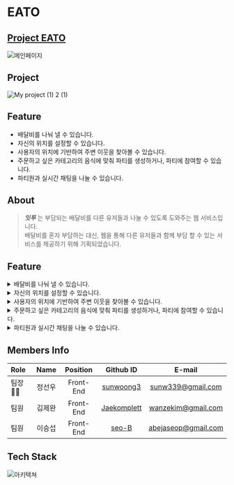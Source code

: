 # EATO
## [Project EATO](http://eato-klj.s3-website.ap-northeast-2.amazonaws.com)

![메인페이지](https://user-images.githubusercontent.com/85715932/153204739-3d255d4b-0f09-4cdf-b8a6-d0cf69a54b83.png)

## Project
![My project (1) 2 (1)](https://user-images.githubusercontent.com/87610758/153203352-ca91b859-5dfc-41dd-a6f9-ef3476458fc6.png)

## Feature
- 배달비를 나눠 낼 수 있습니다.
- 자신의 위치를 설정할 수 있습니다.
- 사용자의 위치에 기반하여 주변 이웃을 찾아볼 수 있습니다.
- 주문하고 싶은 카테고리의 음식에 맞춰 파티를 생성하거나, 파티에 참여할 수 있습니다.
- 파티원과 실시간 채팅을 나눌 수 있습니다.

## About
> **_잇투_** 는 부담되는 배달비를 다른 유저들과 나눌 수 있도록 도와주는 웹 서비스입니다.\
> 배달비를 혼자 부담하는 대신, 웹을 통해 다른 유저들과 함께 부담 할 수 있는 서비스를 제공하기 위해 기획되었습니다.

## Feature
<details>
  <summary>배달비를 나눠 낼 수 있습니다.</summary>
  <img src="https://user-images.githubusercontent.com/87610758/153206119-45b2b766-440b-43a3-ac8d-c9d491c04c19.png" />
</details>
<details>
  <summary>자신의 위치를 설정할 수 있습니다.</summary>
  <img src="https://user-images.githubusercontent.com/83867397/153199709-e989bda3-a2e1-48de-babe-23d00de226af.png" />
</details>
<details>
  <summary>사용자의 위치에 기반하여 주변 이웃을 찾아볼 수 있습니다.</summary>
  <img src="https://user-images.githubusercontent.com/83867397/153200039-9314294d-fb0b-4c24-8bd7-d2409629089e.png" />
</details>
<details>
  <summary>주문하고 싶은 카테고리의 음식에 맞춰 파티를 생성하거나, 파티에 참여할 수 있습니다.</summary>
  <img src="https://user-images.githubusercontent.com/83867397/153200142-11b950f1-efee-4e29-9689-4b9e6906374f.png" />
</details>
<details>
  <summary>파티원과 실시간 채팅을 나눌 수 있습니다.</summary>
  <img src="https://user-images.githubusercontent.com/83867397/153199883-40b9dd11-8bb0-4ef4-b293-e9a037fd7f32.png" />
</details>

## Members Info
| Role | Name | Position | Github ID | E-mail |
| :----------- | :------------: | :------------: | :------------: | :------------: |
| 팀장👸🏼 | 정선우 | Front-End | [sunwoong3](https://github.com/sunwoong3) | sunw339@gmail.com |
| 팀원 | 김제완 | Front-End | [Jaekomplett](https://github.com/Jaekomplett) | wanzekim@gmail.com |
| 팀원 | 이승섭 | Front-End | [seo-B](https://github.com/leesangsuk-cloud) | abejaseop@gmail.com |

## Tech Stack
![아키텍쳐](https://user-images.githubusercontent.com/85715932/153205847-b7b7f726-05e5-47e6-9718-e5ca034fd595.png)
